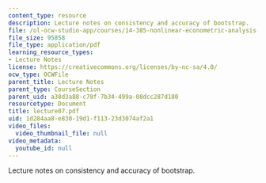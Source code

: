 ```yaml
---
content_type: resource
description: Lecture notes on consistency and accuracy of bootstrap.
file: /ol-ocw-studio-app/courses/14-385-nonlinear-econometric-analysis-fall-2007/1d284aa8e83019d1f11323d3074af2a1_lecture07.pdf
file_size: 95858
file_type: application/pdf
learning_resource_types:
- Lecture Notes
license: https://creativecommons.org/licenses/by-nc-sa/4.0/
ocw_type: OCWFile
parent_title: Lecture Notes
parent_type: CourseSection
parent_uid: a38d3a88-c78f-7b34-499a-08dcc287d180
resourcetype: Document
title: lecture07.pdf
uid: 1d284aa8-e830-19d1-f113-23d3074af2a1
video_files:
  video_thumbnail_file: null
video_metadata:
  youtube_id: null
---
```

Lecture notes on consistency and accuracy of bootstrap.